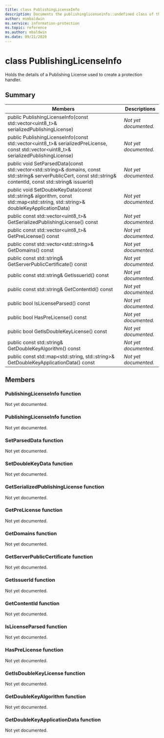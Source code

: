 ```yaml
---
title: class PublishingLicenseInfo 
description: Documents the publishinglicenseinfo::undefined class of the Microsoft Information Protection (MIP) SDK.
author: msmbaldwin
ms.service: information-protection
ms.topic: reference
ms.author: mbaldwin
ms.date: 09/21/2020
---
```


# class PublishingLicenseInfo 
Holds the details of a Publishing License used to create a protection handler.
  
## Summary
 Members                        | Descriptions                                
--------------------------------|---------------------------------------------
public PublishingLicenseInfo(const std::vector\<uint8_t\>& serializedPublishingLicense)  | _Not yet documented._
public PublishingLicenseInfo(const std::vector\<uint8_t\>& serializedPreLicense, const std::vector\<uint8_t\>& serializedPublishingLicense)  | _Not yet documented._
public void SetParsedData(const std::vector\<std::string\>& domains, const std::string& serverPublicCert, const std::string& contentId, const std::string& issuerId)  | _Not yet documented._
public void SetDoubleKeyData(const std::string& algorithm, const std::map\<std::string, std::string\>& doubleKeyApplicationData)  | _Not yet documented._
public const std::vector\<uint8_t\>& GetSerializedPublishingLicense() const  | _Not yet documented._
public const std::vector\<uint8_t\>& GetPreLicense() const  | _Not yet documented._
public const std::vector\<std::string\>& GetDomains() const  | _Not yet documented._
public const std::string& GetServerPublicCertificate() const  | _Not yet documented._
public const std::string& GetIssuerId() const  | _Not yet documented._
public const std::string& GetContentId() const  | _Not yet documented._
public bool IsLicenseParsed() const  | _Not yet documented._
public bool HasPreLicense() const  | _Not yet documented._
public bool GetIsDoubleKeyLicense() const  | _Not yet documented._
public const std::string& GetDoubleKeyAlgorithm() const  | _Not yet documented._
public const std::map\<std::string, std::string\>& GetDoubleKeyApplicationData() const  | _Not yet documented._
  
## Members
  
### PublishingLicenseInfo function
Not yet documented.

  
### PublishingLicenseInfo function
Not yet documented.

  
### SetParsedData function
Not yet documented.

  
### SetDoubleKeyData function
Not yet documented.

  
### GetSerializedPublishingLicense function
Not yet documented.

  
### GetPreLicense function
Not yet documented.

  
### GetDomains function
Not yet documented.

  
### GetServerPublicCertificate function
Not yet documented.

  
### GetIssuerId function
Not yet documented.

  
### GetContentId function
Not yet documented.

  
### IsLicenseParsed function
Not yet documented.

  
### HasPreLicense function
Not yet documented.

  
### GetIsDoubleKeyLicense function
Not yet documented.

  
### GetDoubleKeyAlgorithm function
Not yet documented.

  
### GetDoubleKeyApplicationData function
Not yet documented.
